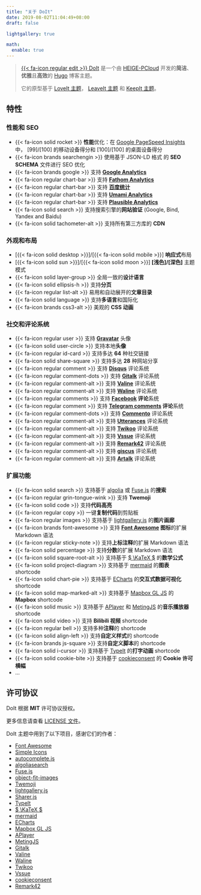 ```yaml
---
title: "关于 DoIt"
date: 2019-08-02T11:04:49+08:00
draft: false

lightgallery: true

math:
  enable: true
---
```


> [{{< fa-icon regular edit >}} DoIt](https://github.com/HEIGE-PCloud/DoIt) 是一个由 [HEIGE-PCloud](https://github.com/HEIGE-PCloud) 开发的**简洁**、**优雅**且**高效**的 [Hugo](https://gohugo.io/) 博客主题。
>
> 它的原型基于 [LoveIt 主题](https://github.com/dillonzq/LoveIt)， [LeaveIt 主题](https://github.com/liuzc/LeaveIt) 和 [KeepIt 主题](https://github.com/Fastbyte01/KeepIt)。

## 特性

### 性能和 SEO

* {{< fa-icon solid rocket >}} **性能**优化：在 [Google PageSpeed Insights](https://developers.google.com/speed/pagespeed/insights) 中， [99]/[100] 的移动设备得分和 [100]/[100] 的桌面设备得分
* {{< fa-icon brands searchengin >}} 使用基于 JSON-LD 格式 的 **SEO SCHEMA** 文件进行 SEO 优化
* {{< fa-icon brands google >}} 支持 **[Google Analytics](https://analytics.google.com/analytics)**
* {{< fa-icon regular chart-bar >}} 支持 **[Fathom Analytics](https://usefathom.com/)**
* {{< fa-icon regular chart-bar >}} 支持 **[百度统计](https://tongji.baidu.com/)**
* {{< fa-icon regular chart-bar >}} 支持 **[Umami Analytics](https://umami.is/)**
* {{< fa-icon regular chart-bar >}} 支持 **[Plausible Analytics](https://plausible.io/)**
* {{< fa-icon solid search >}} 支持搜索引擎的**网站验证** (Google, Bind, Yandex and Baidu)
* {{< fa-icon solid tachometer-alt >}} 支持所有第三方库的 **CDN**

### 外观和布局

* [{{< fa-icon solid desktop >}}]/[{{< fa-icon solid mobile >}}] **响应式**布局
* [{{< fa-icon solid sun >}}]/[{{< fa-icon solid moon >}}] **[浅色]/[深色]** 主题模式
* {{< fa-icon solid layer-group >}} 全局一致的**设计语言**
* {{< fa-icon solid ellipsis-h >}} 支持**分页**
* {{< fa-icon regular list-alt >}} 易用和自动展开的**文章目录**
* {{< fa-icon solid language >}} 支持**多语言**和国际化
* {{< fa-icon brands css3-alt >}} 美观的 **CSS 动画**

### 社交和评论系统

* {{< fa-icon regular user >}} 支持 **[Gravatar](https://gravatar.com)** 头像
* {{< fa-icon solid user-circle >}} 支持本地**头像**
* {{< fa-icon regular id-card >}} 支持多达 **64** 种社交链接
* {{< fa-icon solid share-square >}} 支持多达 **28** 种网站分享
* {{< fa-icon regular comment >}} 支持 **[Disqus](https://disqus.com)** 评论系统
* {{< fa-icon regular comment-dots >}} 支持 **[Gitalk](https://github.com/gitalk/gitalk)** 评论系统
* {{< fa-icon regular comment-alt >}} 支持 **[Valine](https://valine.js.org/)** 评论系统
* {{< fa-icon regular comment-alt >}} 支持 **[Waline](https://waline.js.org/)** 评论系统
* {{< fa-icon regular comments >}} 支持 **[Facebook](https://developers.facebook.com/docs/plugins/comments/) 评论**系统
* {{< fa-icon regular comment >}} 支持 **[Telegram comments](https://comments.app/) 评论**系统
* {{< fa-icon regular comment-dots >}} 支持 **[Commento](https://commento.io/)** 评论系统
* {{< fa-icon regular comment-alt >}} 支持 **[Utterances](https://utteranc.es/)** 评论系统
* {{< fa-icon regular comment-alt >}} 支持 **[Twikoo](https://twikoo.js.org/)** 评论系统
* {{< fa-icon regular comment-alt >}} 支持 **[Vssue](https://vssue.js.org/)** 评论系统
* {{< fa-icon regular comment-alt >}} 支持 **[Remark42](https://remark42.com/)** 评论系统
* {{< fa-icon regular comment-alt >}} 支持 **[giscus](https://giscus.app/)** 评论系统
* {{< fa-icon regular comment-alt >}} 支持 **[Artalk](https://artalk.js.org/)** 评论系统

### 扩展功能

* {{< fa-icon solid search >}} 支持基于 [algolia](https://www.algolia.com/) 或 [Fuse.js](https://fusejs.io/) 的**搜索**
* {{< fa-icon regular grin-tongue-wink >}} 支持 **Twemoji**
* {{< fa-icon solid code >}} 支持**代码高亮**
* {{< fa-icon regular copy >}} 一键**复制代码**到剪贴板
* {{< fa-icon regular images >}} 支持基于 [lightgallery.js](https://github.com/sachinchoolur/lightgallery.js) 的**图片画廊**
* {{< fa-icon brands font-awesome >}} 支持 **[Font Awesome](https://fontawesome.com/) 图标**的扩展 Markdown 语法
* {{< fa-icon regular sticky-note >}} 支持**上标注释**的扩展 Markdown 语法
* {{< fa-icon solid percentage >}} 支持**分数**的扩展 Markdown 语法
* {{< fa-icon solid square-root-alt >}} 支持基于 [$ \KaTeX $](https://katex.org/) 的**数学公式**
* {{< fa-icon solid project-diagram >}} 支持基于 [mermaid](https://github.com/knsv/mermaid) 的**图表** shortcode
* {{< fa-icon solid chart-pie >}} 支持基于 [ECharts](https://echarts.apache.org/) 的**交互式数据可视化** shortcode
* {{< fa-icon solid map-marked-alt >}} 支持基于 [Mapbox GL JS](https://docs.mapbox.com/mapbox-gl-js) 的 **Mapbox** shortcode
* {{< fa-icon solid music >}} 支持基于 [APlayer](https://github.com/MoePlayer/APlayer) 和 [MetingJS](https://github.com/metowolf/MetingJS) 的**音乐播放器** shortcode
* {{< fa-icon solid video >}} 支持 **Bilibili 视频** shortcode
* {{< fa-icon regular bell >}} 支持多种**注释**的 shortcode
* {{< fa-icon solid align-left >}} 支持**自定义样式**的 shortcode
* {{< fa-icon brands js-square >}} 支持**自定义脚本**的 shortcode
* {{< fa-icon solid i-cursor >}} 支持基于 [TypeIt](https://typeitjs.com/) 的**打字动画** shortcode
* {{< fa-icon solid cookie-bite >}} 支持基于 [cookieconsent](https://github.com/osano/cookieconsent) 的 **Cookie 许可横幅**
* ...

## 许可协议

DoIt 根据 **MIT** 许可协议授权。

更多信息请查看 [LICENSE 文件](https://github.com/HEIGE-PCloud/DoIt/blob/main/LICENSE)。

DoIt 主题中用到了以下项目，感谢它们的作者：

* [Font Awesome](https://fontawesome.com/)
* [Simple Icons](https://github.com/simple-icons/simple-icons)
* [autocomplete.js](https://github.com/algolia/autocomplete.js)
* [algoliasearch](https://github.com/algolia/algoliasearch-client-javascript)
* [Fuse.js](https://fusejs.io/)
* [object-fit-images](https://github.com/fregante/object-fit-images)
* [Twemoji](https://github.com/twitter/twemoji)
* [lightgallery.js](https://github.com/sachinchoolur/lightgallery.js)
* [Sharer.js](https://github.com/ellisonleao/sharer.js)
* [TypeIt](https://typeitjs.com/)
* [$ \KaTeX $](https://katex.org/)
* [mermaid](https://github.com/knsv/mermaid)
* [ECharts](https://echarts.apache.org/)
* [Mapbox GL JS](https://docs.mapbox.com/mapbox-gl-js)
* [APlayer](https://github.com/MoePlayer/APlayer)
* [MetingJS](https://github.com/metowolf/MetingJS)
* [Gitalk](https://github.com/gitalk/gitalk)
* [Valine](https://valine.js.org/)
* [Waline](https://waline.js.org/)
* [Twikoo](https://twikoo.js.org/)
* [Vssue](https://vssue.js.org/)
* [cookieconsent](https://github.com/osano/cookieconsent)
* [Remark42](https://remark42.com/)
